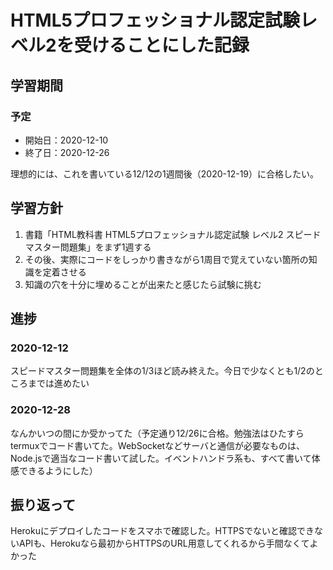 # HTML5プロフェッショナル認定試験レベル2を受けることにした記録

## 学習期間
### 予定
* 開始日：2020-12-10
* 終了日：2020-12-26

理想的には、これを書いている12/12の1週間後（2020-12-19）に合格したい。

## 学習方針
1. 書籍「HTML教科書 HTML5プロフェッショナル認定試験 レベル2 スピードマスター問題集」をまず1週する
2. その後、実際にコードをしっかり書きながら1周目で覚えていない箇所の知識を定着させる
3. 知識の穴を十分に埋めることが出来たと感じたら試験に挑む

## 進捗
### 2020-12-12
スピードマスター問題集を全体の1/3ほど読み終えた。今日で少なくとも1/2のところまでは進めたい
### 2020-12-28
なんかいつの間にか受かってた（予定通り12/26に合格。勉強法はひたすらtermuxでコード書いてた。WebSocketなどサーバと通信が必要なものは、Node.jsで適当なコード書いて試した。イベントハンドラ系も、すべて書いて体感できるようにした）

## 振り返って
Herokuにデプロイしたコードをスマホで確認した。HTTPSでないと確認できないAPIも、Herokuなら最初からHTTPSのURL用意してくれるから手間なくてよかった
